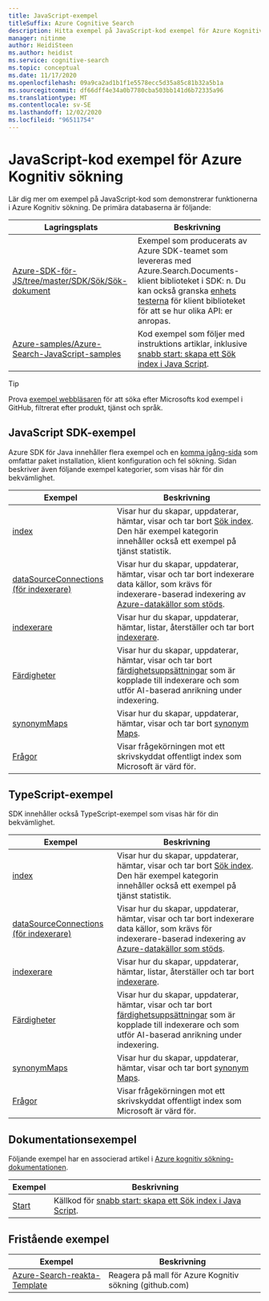```yaml
---
title: JavaScript-exempel
titleSuffix: Azure Cognitive Search
description: Hitta exempel på JavaScript-kod exempel för Azure Kognitiv sökning demo som använder Azure .NET SDK för Java Script.
manager: nitinme
author: HeidiSteen
ms.author: heidist
ms.service: cognitive-search
ms.topic: conceptual
ms.date: 11/17/2020
ms.openlocfilehash: 09a9ca2ad1b1f1e5578ecc5d35a85c81b32a5b1a
ms.sourcegitcommit: df66dff4e34a0b7780cba503bb141d6b72335a96
ms.translationtype: MT
ms.contentlocale: sv-SE
ms.lasthandoff: 12/02/2020
ms.locfileid: "96511754"
---
```

# <a name="javascript-code-samples-for-azure-cognitive-search"></a>JavaScript-kod exempel för Azure Kognitiv sökning

Lär dig mer om exempel på JavaScript-kod som demonstrerar funktionerna i Azure Kognitiv sökning. De primära databaserna är följande:

| Lagringsplats | Beskrivning |
|------------|-------------|
| [Azure-SDK-för-JS/tree/master/SDK/Sök/Sök-dokument](https://github.com/Azure/azure-sdk-for-js/tree/master/sdk/search/search-documents) | Exempel som producerats av Azure SDK-teamet som levereras med Azure.Search.Documents-klient biblioteket i SDK: n. Du kan också granska [enhets testerna](https://github.com/Azure/azure-sdk-for-js/tree/master/sdk/search/search-documents/test) för klient biblioteket för att se hur olika API: er anropas. |
| [Azure-samples/Azure-Search-JavaScript-samples](https://github.com/Azure-Samples/azure-search-javascript-samples) | Kod exempel som följer med instruktions artiklar, inklusive [snabb start: skapa ett Sök index i Java Script](search-get-started-javascript.md).|

> [!Tip]
> Prova [exempel webbläsaren](/samples/browse/?languages=javascript&products=azure-cognitive-search) för att söka efter Microsofts kod exempel i GitHub, filtrerat efter produkt, tjänst och språk.

## <a name="javascript-sdk-samples"></a>JavaScript SDK-exempel

Azure SDK för Java innehåller flera exempel och en [komma igång-sida](https://github.com/Azure/azure-sdk-for-java/blob/master/sdk/search/azure-search-documents/README.md#getting-started) som omfattar paket installation, klient konfiguration och fel sökning. Sidan beskriver även följande exempel kategorier, som visas här för din bekvämlighet.

| Exempel | Beskrivning |
|---------|-------------|
| [index](https://github.com/Azure/azure-sdk-for-js/tree/master/sdk/search/search-documents/samples/javascript/src/indexes) | Visar hur du skapar, uppdaterar, hämtar, visar och tar bort [Sök index](search-what-is-an-index.md). Den här exempel kategorin innehåller också ett exempel på tjänst statistik. |
| [dataSourceConnections (för indexerare)](https://github.com/Azure/azure-sdk-for-js/tree/master/sdk/search/search-documents/samples/javascript/src/dataSourceConnections) | Visar hur du skapar, uppdaterar, hämtar, visar och tar bort indexerare data källor, som krävs för indexerare-baserad indexering av [Azure-datakällor som stöds](search-indexer-overview.md#supported-data-sources). |
| [indexerare](https://github.com/Azure/azure-sdk-for-js/tree/master/sdk/search/search-documents/samples/javascript/src/indexers) |  Visar hur du skapar, uppdaterar, hämtar, listar, återställer och tar bort [indexerare](search-indexer-overview.md).|
| [Färdigheter](https://github.com/Azure/azure-sdk-for-js/tree/master/sdk/search/search-documents/samples/javascript/src/skillSets) |   Visar hur du skapar, uppdaterar, hämtar, visar och tar bort [färdighetsuppsättningar](cognitive-search-working-with-skillsets.md) som är kopplade till indexerare och som utför AI-baserad anrikning under indexering. |
| [synonymMaps](https://github.com/Azure/azure-sdk-for-js/tree/master/sdk/search/search-documents/samples/javascript/src/synonymMaps) | Visar hur du skapar, uppdaterar, hämtar, visar och tar bort [synonym Maps](search-synonyms.md).  |
| [Frågor](https://github.com/Azure/azure-sdk-for-js/blob/master/sdk/search/search-documents/samples/javascript/src/readonlyQuery.js) | Visar frågekörningen mot ett skrivskyddat offentligt index som Microsoft är värd för.  |

## <a name="typescript-samples"></a>TypeScript-exempel

SDK innehåller också TypeScript-exempel som visas här för din bekvämlighet.

| Exempel | Beskrivning |
|---------|-------------|
| [index](https://github.com/Azure/azure-sdk-for-js/tree/master/sdk/search/search-documents/samples/typescript/src/indexes) | Visar hur du skapar, uppdaterar, hämtar, visar och tar bort [Sök index](search-what-is-an-index.md). Den här exempel kategorin innehåller också ett exempel på tjänst statistik. |
| [dataSourceConnections (för indexerare)](https://github.com/Azure/azure-sdk-for-js/tree/master/sdk/search/search-documents/samples/typescript/src/dataSourceConnections) | Visar hur du skapar, uppdaterar, hämtar, visar och tar bort indexerare data källor, som krävs för indexerare-baserad indexering av [Azure-datakällor som stöds](search-indexer-overview.md#supported-data-sources). |
| [indexerare](https://github.com/Azure/azure-sdk-for-js/tree/master/sdk/search/search-documents/samples/typescript/src/indexers) |  Visar hur du skapar, uppdaterar, hämtar, listar, återställer och tar bort [indexerare](search-indexer-overview.md).|
| [Färdigheter](https://github.com/Azure/azure-sdk-for-js/tree/master/sdk/search/search-documents/samples/typescript/src/skillSets) |   Visar hur du skapar, uppdaterar, hämtar, visar och tar bort [färdighetsuppsättningar](cognitive-search-working-with-skillsets.md) som är kopplade till indexerare och som utför AI-baserad anrikning under indexering. |
| [synonymMaps](https://github.com/Azure/azure-sdk-for-js/tree/master/sdk/search/search-documents/samples/typescript/src/synonymMaps) | Visar hur du skapar, uppdaterar, hämtar, visar och tar bort [synonym Maps](search-synonyms.md).  |
| [Frågor](https://github.com/Azure/azure-sdk-for-js/blob/master/sdk/search/search-documents/samples/typescript/src/readonlyQuery.ts) | Visar frågekörningen mot ett skrivskyddat offentligt index som Microsoft är värd för.  |

## <a name="documentation-samples"></a>Dokumentationsexempel

Följande exempel har en associerad artikel i [Azure kognitiv sökning-dokumentationen](./index.yml).

| Exempel | Beskrivning | 
|---------|-------------|
| [Start](https://github.com/Azure-Samples/azure-search-javascript-samples/tree/master/quickstart/v11) | Källkod för [snabb start: skapa ett Sök index i Java Script](search-get-started-javascript.md).  |

## <a name="standalone-samples"></a>Fristående exempel

| Exempel | Beskrivning |
|---------|-------------|
| [Azure-Search-reakta-Template](https://github.com/dereklegenzoff/azure-search-react-template) | Reagera på mall för Azure Kognitiv sökning (github.com) |